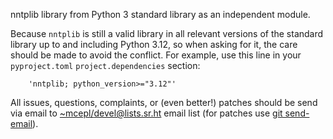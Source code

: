 nntplib library from Python 3 standard library as an independent module.

Because `nntplib` is still a valid library in all relevant
versions of the standard library up to and including Python 3.12,
so when asking for it, the care should be made to avoid the
conflict. For example, use this line in your `pyproject.toml`
`project.dependencies` section:

```
    'nntplib; python_version>="3.12"'
```

All issues, questions, complaints, or (even better!) patches
should be send via email to
[~mcepl/devel@lists.sr.ht](mailto:~mcepl/devel@lists.sr.ht) email
list (for patches use [git
send-email](https://git-send-email.io/)).

